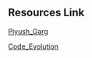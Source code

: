 ## **Resources Link**

[Piyush_Garg](https://www.youtube.com/playlist?list=PLinedj3B30sDFRdgPYvjnBs2JsDdHPIMv)

[Code_Evolution](https://www.youtube.com/playlist?list=PLC3y8-rFHvwhI0V5mE9Vu6Nm-nap8EcjV)

